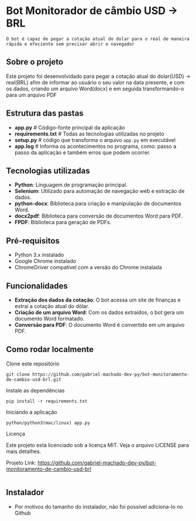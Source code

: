 # Bot Monitorador de câmbio USD -> BRL

```
O bot é capaz de pegar a cotação atual do dolar para o real de maneira rápida e efeciente sem precisar abrir o navegador
```

## Sobre o projeto

Este projeto foi desenvolvidado para pegar a cotação atual do dolar(USD) -> real(BRL) afim de informar ao usuário o seu valor na data presente, e
com os dados, criando um arquivo Word(docx) e em seguida transformando-o para um arquivo PDF

## Estrutura das pastas

- **app.py** # Código-fonte principal da aplicação
- **requirements.txt** # Todas as tecnologias utilizadas no projeto
- **setup.py** # código que transforma o arquivo `app.py` em executável
- **app.log** # Informa os acontecimentos no programa, como: passo a passo da aplicação e também erros que podem ocorrer.

## Tecnologias utilizadas

- **Python**: Linguagem de programação principal.
- **Selenium**: Utilizado para automação de navegação web e extração de dados.
- **python-docx**: Biblioteca para criação e manipulação de documentos Word.
- **docx2pdf**: Biblioteca para conversão de documentos Word para PDF.
- **FPDF**: Biblioteca para geração de PDFs.

## Pré-requisitos

- Python 3.x instalado
- Google Chrome instalado
- ChromeDriver compatível com a versão do Chrome instalada

## Funcionalidades

- **Extração dos dados da cotação**: O bot acessa um site de finanças e extrai a cotação atual do dólar.
- **Criação de um arquivo Word**: Com os dados extraídos, o bot gera um documento Word formatado.
- **Conversão para PDF**: O documento Word é convertido em um arquivo PDF.

## Como rodar localmente

Clone este repositório

```
git clone https://github.com/gabriel-machado-dev-py/bot-monitoramento-de-cambio-usd-brl.git
```

Instale as dependências

```
pip install -r requirements.txt
```

Iniciando a aplicação

````
python/python3(mac/linux) app.py
````

Licença

Este projeto está licenciado sob a licença MIT. Veja o arquivo LICENSE para mais detalhes.

Projeto Link: https://github.com/gabriel-machado-dev-py/bot-monitoramento-de-cambio-usd-brl

```

```

## Instalador 
- Por motivos do tamanho do instalador, não foi possível adiciona-lo no Github